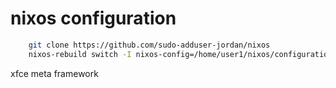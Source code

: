 # nixos configuration

```sh
    git clone https://github.com/sudo-adduser-jordan/nixos
    nixos-rebuild switch -I nixos-config=/home/user1/nixos/configuration.nix
```
xfce meta framework
